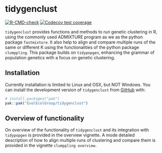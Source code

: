 
# tidygenclust

<!-- badges: start -->
[![R-CMD-check](https://github.com/EvolEcolGroup/tidygenclust/actions/workflows/R-CMD-check.yaml/badge.svg)](https://github.com/EvolEcolGroup/tidygenclust/actions/workflows/R-CMD-check.yaml)
[![Codecov test coverage](https://codecov.io/gh/EvolEcolGroup/tidygenclust/graph/badge.svg)](https://app.codecov.io/gh/EvolEcolGroup/tidygenclust)
<!-- badges: end -->

`tidygenclust` provides functions and methods to run genetic clustering in R,
using the commonly used ADMIXTURE program as we as the python package `fastmixture`.
It also help to align and compare multiple runs of the same or different K using
the functionalities of the python package `clumppling`. This package builds on
`tidypopgen`, enhancing the grammar of population genetics with a focus on 
genetic clustering.

## Installation

Currently installation is limited to Linux and OSX, but NOT Windows.
You can install the development version of `tidygenclust` from [GitHub](https://github.com/) with:

``` r
# install.packages("pak")
pak::pak("EvolEcolGroup/tidygenclust")
```

## Overview of functionality

On overview of the functionality of `tidygenclust` and its integration with `tidypopgen` is provided
in the overview vignette. A mode detailed description of how to align multiple runs of clustering
and compare them is provided in the vignette `clumppling overview`.

